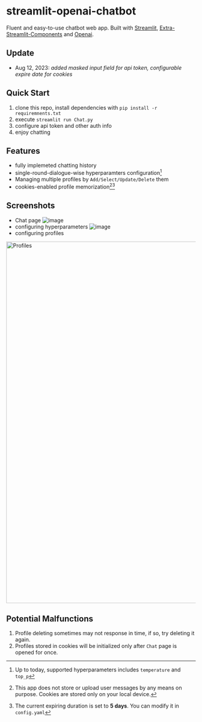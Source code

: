 # streamlit-openai-chatbot
Fluent and easy-to-use chatbot web app. Built with [Streamlit](https://docs.streamlit.io/), [Extra-Streamlit-Components](https://pypi.org/project/extra-streamlit-components/) and [Openai](https://pypi.org/project/openai/).
## Update
* Aug 12, 2023: *added masked input field for api token, configurable expire date for cookies*

## Quick Start
1. clone this repo, install dependencies with `pip install -r requiremnents.txt`
2. execute `streamlit run Chat.py`
3. configure api token and other auth info
4. enjoy chatting

## Features
* fully implemeted chatting history
* single-round-dialogue-wise hyperparamters configuration[^hyp]
* Managing multiple profiles by `Add/Select/Update/Delete` them
* cookies-enabled profile memorization[^security][^duration]

## Screenshots
* Chat page
![image](https://github.com/Desjajja/streamlit-openai-chatbot/assets/58029489/b1d50710-7c3d-4662-99fa-5f89082cf85c)
* configuring hyperparameters
![image](https://github.com/Desjajja/streamlit-openai-chatbot/assets/58029489/296a2cd9-ef94-44a9-98af-408397bc68e8)
* configuring profiles
<img width="960" alt="Profiles" src="https://github.com/Desjajja/streamlit-openai-chatbot/assets/58029489/60d47ba5-235c-4a7d-899c-a0599bd99822">


## Potential Malfunctions
1. Profile deleting sometimes may not response in time, if so, try deleting it again.
2. Profiles stored in cookies will be initialized only after `Chat` page is opened for once.

[^hyp]: Up to today, supported hyperparameters includes `temperature` and `top_p`
[^security]: This app does not store or upload user messages by any means on purpose. Cookies are stored only on your local device.
[^duration]: The current expiring duration is set to **5 days**. You can modify it in `config.yaml`
